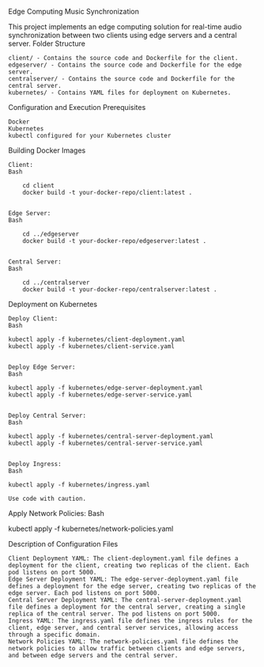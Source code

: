 Edge Computing Music Synchronization

This project implements an edge computing solution for real-time audio synchronization between two clients using edge servers and a central server.
Folder Structure

    client/ - Contains the source code and Dockerfile for the client.
    edgeserver/ - Contains the source code and Dockerfile for the edge server.
    centralserver/ - Contains the source code and Dockerfile for the central server.
    kubernetes/ - Contains YAML files for deployment on Kubernetes.

Configuration and Execution
Prerequisites

    Docker
    Kubernetes
    kubectl configured for your Kubernetes cluster

Building Docker Images

    Client:
    Bash

        cd client
        docker build -t your-docker-repo/client:latest .


    Edge Server:
    Bash

        cd ../edgeserver
        docker build -t your-docker-repo/edgeserver:latest .


    Central Server:
    Bash

        cd ../centralserver
        docker build -t your-docker-repo/centralserver:latest .


Deployment on Kubernetes

    Deploy Client:
    Bash

    kubectl apply -f kubernetes/client-deployment.yaml
    kubectl apply -f kubernetes/client-service.yaml


    Deploy Edge Server:
    Bash

    kubectl apply -f kubernetes/edge-server-deployment.yaml
    kubectl apply -f kubernetes/edge-server-service.yaml


    Deploy Central Server:
    Bash

    kubectl apply -f kubernetes/central-server-deployment.yaml
    kubectl apply -f kubernetes/central-server-service.yaml


    Deploy Ingress:
    Bash

    kubectl apply -f kubernetes/ingress.yaml

    Use code with caution.

Apply Network Policies:
Bash

   kubectl apply -f kubernetes/network-policies.yaml


Description of Configuration Files

    Client Deployment YAML: The client-deployment.yaml file defines a deployment for the client, creating two replicas of the client. Each pod listens on port 5000.
    Edge Server Deployment YAML: The edge-server-deployment.yaml file defines a deployment for the edge server, creating two replicas of the edge server. Each pod listens on port 5000.
    Central Server Deployment YAML: The central-server-deployment.yaml file defines a deployment for the central server, creating a single replica of the central server. The pod listens on port 5000.
    Ingress YAML: The ingress.yaml file defines the ingress rules for the client, edge server, and central server services, allowing access through a specific domain.
    Network Policies YAML: The network-policies.yaml file defines the network policies to allow traffic between clients and edge servers, and between edge servers and the central server.
